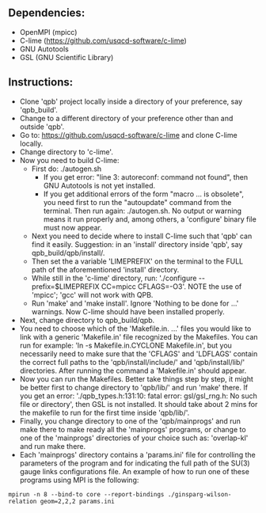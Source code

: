## Dependencies:
* OpenMPI (mpicc)
* C-lime (https://github.com/usqcd-software/c-lime)
* GNU Autotools
* GSL (GNU Scientific Library)

## Instructions:
* Clone 'qpb' project locally inside a directory of your preference, say 'qpb_build'.
* Change to a different directory of your preference other than and outside 'qpb'.
* Go to: https://github.com/usqcd-software/c-lime and clone C-lime locally.
* Change directory to 'c-lime'.
* Now you need to build C-lime:
    - First do: ./autogen.sh
        + If you get error: "line 3: autoreconf: command not found", then GNU Autotools is not yet installed.
        + If you get additional errors of the form "macro ... is obsolete", you need first to run the "autoupdate" command from the terminal. Then run again: ./autogen.sh. No output or warning means it run properly and, among others,  a 'configure' binary file must now appear.
    - Next you need to decide where to install C-lime such that 'qpb' can find it easily. Suggestion: in an 'install' directory inside 'qpb', say qpb_build/qpb/install/.
    - Then set the a variable 'LIMEPREFIX' on the terminal to the FULL path of the aforementioned 'install' directory.
    - While still in the 'c-lime' directory, run: './configure --prefix=$LIMEPREFIX CC=mpicc CFLAGS=-O3'. NOTE the use of 'mpicc'; 'gcc' will not work with QPB.
    - Run 'make' and 'make install'. Ignore 'Nothing to be done for ...' warnings. Now C-lime should have been installed properly.
* Next, change directory to qpb_build/qpb.
* You need to choose which of the 'Makefile.in. ...' files you would like to link with a generic 'Makefile.in' file recognized by the Makefiles. You can run for example: 'ln -s Makefile.in.CYCLONE Makefile.in', but you necessarily need to make sure that the 'CFLAGS' and 'LDFLAGS' contain the correct full paths to the 'qpb/install/include/' and 'qpb/install/lib/' directories. After running the command a 'Makefile.in' should appear.
* Now you can run the Makefiles. Better take things step by step, it might be better first to change directory to 'qpb/lib/' and run 'make' there. If you get an error: './qpb_types.h:131:10: fatal error: gsl/gsl_rng.h: No such file or directory', then GSL is not installed. It should take about 2 mins for the makefile to run for the first time inside 'qpb/lib/'.
* Finally, you change directory to one of the 'qpb/mainprogs' and run make there to make ready all the 'mainprogs' programs, or change to one of the 'mainprogs' directories of your choice such as: 'overlap-kl' and run make there.
* Each 'mainprogs' directory contains a 'params.ini' file for controlling the parameters of the program and for indicating the full path of the SU(3) gauge links configurations file. An example of how to run one of these programs using MPI is the following:
~~~
mpirun -n 8 --bind-to core --report-bindings ./ginsparg-wilson-relation geom=2,2,2 params.ini
~~~
